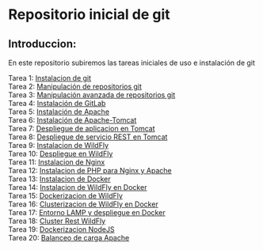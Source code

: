 # Repositorio inicial de git 

## Introduccion: 
En este repositorio subiremos las tareas iniciales de uso e instalación de git

Tarea 1: [Instalacion de git](instalacion.MD)  
Tarea 2: [Manipulación de repositorios git](manipulacion.MD)  
Tarea 3: [Manipulación avanzada de repositorios git](manipulacionAvanzada.MD)  
Tarea 4: [Instalación de GitLab](instalacionGitLab.MD)  
Tarea 5: [Instalación de Apache](instalacionApache.MD)  
Tarea 6: [Instalación de Apache-Tomcat](instalacionTomcat.MD)   
Tarea 7: [Despliegue de aplicacion en Tomcat](despliegueTomcat.MD)   
Tarea 8: [Despliegue de servicio REST en Tomcat](despliegueTomcat2.MD)   
Tarea 9: [Instalacion de WildFly](instalacionWildFly.MD)   
Tarea 10: [Despliegue en WildFly](despliegueWildFly.MD)   
Tarea 11: [Instalacion de Nginx](instalacionNginx.MD)   
Tarea 12: [Instalacion de PHP para Nginx y Apache](instalacionPHP.MD)  
Tarea 13: [Instalacion de Docker](instalacionDocker.MD)  
Tarea 14: [Instalacion de WildFly en Docker](instalacionWildFlyDocker.MD)  
Tarea 15: [Dockerizacion de WildFly](dockerizacionWildFly.MD)  
Tarea 16: [Clusterizacion de WildFly en Docker](clusterizacionWildFly.MD)  
Tarea 17: [Entorno LAMP y despliegue en Docker](lampDocker.MD)  
Tarea 18: [Cluster Rest WildFly](clusterRestWildFly.MD)  
Tarea 19: [Dockerizacion NodeJS](dockerizacionNodeJS.MD)  
Tarea 20: [Balanceo de carga Apache](balanceoApache.MD)  



